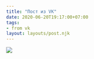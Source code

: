 ```yaml
---
title: "Пост из VK"
date: 2020-06-20T19:17:00+07:00
tags:
- from vk
layout: layouts/post.njk
---
```



![](https://sun1-20.userapi.com/osj5L5E2bxE5rvOBk38gxtqrH4heZPxRhd5trQ/NCAeAjsM_rg.jpg)